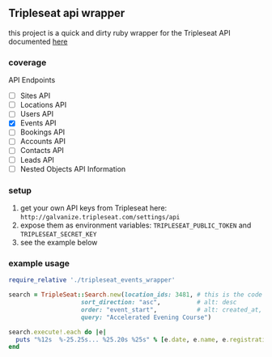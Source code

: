## Tripleseat api wrapper

this project is a quick and dirty ruby wrapper for the Tripleseat API documented [here](https://tripleseat.zendesk.com/hc/en-us/articles/205162108-API-Overview)


### coverage

API Endpoints

- [ ] Sites API
- [ ] Locations API
- [ ] Users API
- [x] Events API
- [ ] Bookings API
- [ ] Accounts API
- [ ] Contacts API
- [ ] Leads API
- [ ] Nested Objects API Information

### setup

1. get your own API keys from Tripleseat here: `http://galvanize.tripleseat.com/settings/api`
2. expose them as environment variables: `TRIPLESEAT_PUBLIC_TOKEN` and `TRIPLESEAT_SECRET_KEY`
3. see the example below

### example usage

```ruby
require_relative './tripleseat_events_wrapper'

search = TripleSeat::Search.new(location_ids: 3481, # this is the code for San Francisco
                    sort_direction: "asc",          # alt: desc
                    order: "event_start",           # alt: created_at, updated_at, name
                    query: "Accelerated Evening Course")

search.execute!.each do |e|
  puts "%12s  %-25.25s... %25.20s %25s" % [e.date, e.name, e.registration_url, e.galvanize_url]
end
```
